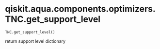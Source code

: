 # qiskit.aqua.components.optimizers.TNC.get\_support\_level

`TNC.get_support_level()`

return support level dictionary
